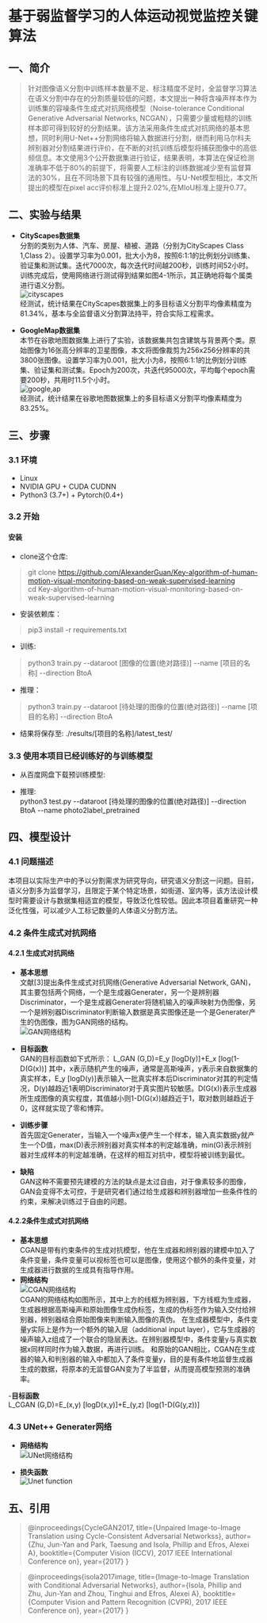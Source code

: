 # 基于弱监督学习的人体运动视觉监控关键算法  

## 一、简介  
>针对图像语义分割中训练样本数量不足、标注精度不足时，全监督学习算法在语义分割中存在的分割质量较低的问题，本文提出一种将含噪声样本作为训练集的容噪条件生成式对抗网络模型（Noise-tolerance Conditional Generative Adversarial Networks, NCGAN），只需要少量或粗糙的训练样本即可得到较好的分割结果。该方法采用条件生成式对抗网络的基本思想，同时利用U-Net++分割网络将输入数据进行分割，继而利用马尔科夫辨别器对分割结果进行评价，在不断的对抗训练后模型将捕获图像中的高低频信息。本文使用3个公开数据集进行验证，结果表明，本算法在保证检测准确率不低于80%的前提下，将需要人工标注的训练数据减少至有监督算法的30%，且在不同场景下具有较强的通用性。与U-Net模型相比，本文所提出的模型在pixel acc评价标准上提升2.02%,在MIoU标准上提升0.77。  

## 二、实验与结果  
- **CityScapes数据集**  
分割的类别为人体、汽车、房屋、植被、道路（分别为CityScapes Class 1,Class 2）。设置学习率为0.001，批大小为8，按照6:1:1的比例划分训练集、验证集和测试集。迭代7000次，每次迭代时间越200秒，训练时间52小时。训练完成后，使用网络进行测试得到结果如图4-1所示，其正确地将每个属类进行语义分割。  
![cityscapes](https://github.com/AlexanderGuan/Key-algorithm-of-human-motion-visual-monitoring-based-on-weak-supervised-learning/blob/main/cityscapes.JPG)  
经测试，统计结果在CityScapes数据集上的多目标语义分割平均像素精度为81.34%，基本与全监督语义分割算法持平，符合实际工程需求。  

- **GoogleMap数据集**  
本节在谷歌地图数据集上进行了实验，该数据集共包含建筑与背景两个类。原始图像为16张高分辨率的卫星图像，本文将图像裁剪为256x256分辨率的共3800张图像。设置学习率为0.001，批大小为8，按照6:1:1的比例划分训练集、验证集和测试集。Epoch为200次，共迭代95000次，平均每个epoch需要200秒，共用时11.5个小时。  
![google,ap](https://github.com/AlexanderGuan/Key-algorithm-of-human-motion-visual-monitoring-based-on-weak-supervised-learning/blob/main/google%20map.JPG)  
经测试，统计结果在谷歌地图数据集上的多目标语义分割平均像素精度为83.25%。
 
## 三、步骤  
### 3.1 环境  
- Linux  
- NVIDIA GPU + CUDA CUDNN  
- Python3 (3.7+) + Pytorch(0.4+)  

### 3.2 开始  
#### 安装  
- clone这个仓库:  
>git clone https://github.com/AlexanderGuan/Key-algorithm-of-human-motion-visual-monitoring-based-on-weak-supervised-learning  
>cd Key-algorithm-of-human-motion-visual-monitoring-based-on-weak-supervised-learning  

- 安装依赖库：  
> pip3 install -r requirements.txt  

- 训练:  
>python3 train.py --dataroot [图像的位置(绝对路径)] --name [项目的名称] --direction BtoA  

- 推理：  
>python3 train.py --dataroot [待处理的图像的位置(绝对路径)] --name [项目的名称] --direction BtoA  

- 结果将保存至: ./results/[项目的名称]/latest_test/  

### 3.3 使用本项目已经训练好的与训练模型  
- 从百度网盘下载预训练模型:

- 推理:  
python3 test.py --dataroot [待处理的图像的位置(绝对路径)] --direction BtoA --name photo2label_pretrained  

## 四、模型设计  
### 4.1 问题描述  
本项目以实际生产中的予以分割需求为研究导向，研究语义分割这一问题。目前，语义分割多为监督学习，且限定于某个特定场景，如街道、室内等，该方法设计模型时需要设计与数据集相适宜的模型，导致泛化性较低。因此本项目着重研究一种泛化性强，可以减少人工标记数量的人体语义分割方法。  

### 4.2 条件生成式对抗网络  
#### 4.2.1 生成式对抗网络
- **基本思想**  
文献[3]提出条件生成式对抗网络(Generative Adversarial Network, GAN)，其主要包括两个网络，一个是生成器Generater，另一个是辨别器Discriminator，一个是生成器Generater将随机输入的噪声映射为伪图像，另一个是辨别器Discriminator判断输入数据是真实图像还是一个是Generater产生的伪图像，图为GAN网络的结构。  
![GAN网络结构](https://github.com/AlexanderGuan/Key-algorithm-of-human-motion-visual-monitoring-based-on-weak-supervised-learning/blob/main/GAN.JPG)  

- **目标函数**  
GAN的目标函数如下式所示：
L_GAN (G,D)=E_y [logD(y)]+E_x [log⁡(1-D(G(x))]
其中，x表示随机产生的噪声，通常是高斯噪声，y表示来自数据集的真实样本，E_y [logD(y)]表示输入一批真实样本后Discriminator对其的判定情况，D(y)越趋近1表明Discriminator对于真实图片较敏感。D(G(x))表示生成器所生成图像的真实程度，其值越小则1-D(G(x))越趋近于1，取对数则越趋近于0，这样就实现了零和博弈。  

- **训练步骤**  
首先固定Generater，当输入一个噪声x便产生一个样本，输入真实数据y就产生一个D值，max(D)表示辨别器对真实样本的判定越准确，min(G)表示辨别器对生成样本的判定越准确，在这样的相互对抗中，模型将被训练到最优。  

- **缺陷**  
GAN这种不需要预先建模的方法的缺点是太过自由，对于像素较多的图像，GAN会变得不太可控，于是研究者们通过给生成器和辨别器增加一些条件性的约束，来解决训练过于自由的问题。  

#### 4.2.2条件生成式对抗网络  
- **基本思想**  
CGAN是带有约束条件的生成对抗模型，他在生成器和辨别器的建模中加入了条件变量，条件变量可以视标签也可以是图像，使用这个额外的条件变量，对生成器进行数据的生成具有指导作用。  
- **网络结构**  
![CGAN网络结构](https://github.com/AlexanderGuan/Key-algorithm-of-human-motion-visual-monitoring-based-on-weak-supervised-learning/blob/main/CGAN.JPG)  
CGAN的网络结构如图所示，其中上方的线框为辨别器，下方线框为生成器，生成器根据高斯噪声和原始图像生成伪标签，生成的伪标签作为输入交付给辨别器，辨别器结合原始图像来判断输入图像的真伪。
在生成器模型中，条件变量y实际上是作为一个额外的输入层（additional input layer），它与生成器的噪声输入z组成了一个联合的隐层表达。在辨别器模型中，条件变量y与真实数据x同样同时作为输入数据，再进行训练。
和原始的GAN相比，CGAN在生成器的输入和判别器的输入中都加入了条件变量y，目的是有条件地监督生成器生成的数据，将原本的无监督GAN变为了半监督，从而提高模型预测的准确率。

-**目标函数**  
L_CGAN (G,D)=E_(x,y) [logD(x,y)]+E_(y,z) [log⁡(1-D(G(y,z))]  

### 4.3 UNet++ Generater网络  
- **网络结构**  
![UNet网络结构](https://github.com/AlexanderGuan/Key-algorithm-of-human-motion-visual-monitoring-based-on-weak-supervised-learning/blob/main/UNet.JPG)  

- **损失函数**  
![Unet function](https://github.com/AlexanderGuan/Key-algorithm-of-human-motion-visual-monitoring-based-on-weak-supervised-learning/blob/main/UNet%20function.JPG)

## 五、引用  
>@inproceedings{CycleGAN2017,
  title={Unpaired Image-to-Image Translation using Cycle-Consistent Adversarial Networkss},
  author={Zhu, Jun-Yan and Park, Taesung and Isola, Phillip and Efros, Alexei A},
  booktitle={Computer Vision (ICCV), 2017 IEEE International Conference on},
  year={2017}
}


>@inproceedings{isola2017image,
  title={Image-to-Image Translation with Conditional Adversarial Networks},
  author={Isola, Phillip and Zhu, Jun-Yan and Zhou, Tinghui and Efros, Alexei A},
  booktitle={Computer Vision and Pattern Recognition (CVPR), 2017 IEEE Conference on},
  year={2017}
}
